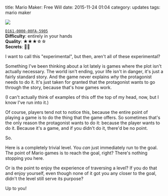 title: Mario Maker: Free Will
date: 2015-11-24 01:04
category: updates
tags: mario maker

<div class="prose-full-illustration">
<img src="/dev/media/mario-maker/free-will.jpg">
</div>

[`D161-0000-00FA-5905`](https://supermariomakerbookmark.nintendo.net/courses/D161-0000-00FA-5905)  
**Difficulty**: entirely in your hands  
**Quality**: ★★★☆☆  
**Secrets**: 🍄🍄

I want to call this "experimental", but then, aren't all of these experimental?

Something I've been thinking about a lot lately is games where the plot isn't actually necessary.  The world isn't ending, your life isn't in danger, it's just a fairly standard story.  And the game never explains _why_ the protagonist needs to do it.  It's just taken for granted that the protagonist wants to go through the story, because that's how games work.

(I can't actually think of examples of this off the top of my head, now, but I know I've run into it.)

Of course, players tend not to notice this, because the entire point of playing a game is to do the thing that the game offers.  So sometimes that's the only reason the protagonist wants to do it: because the player wants to do it.  Because it's a game, and if you didn't do it, there'd be no point.

So.

Here is a completely trivial level.  You _can_ just immediately run to the goal.  The point of Mario games is to reach the goal, right?  There's nothing stopping you here.

Or is the point to enjoy the experience of traversing a level?  If you do that and enjoy yourself, even though none of it got you any closer to the goal, didn't the level still serve its purpose?

Up to you!
